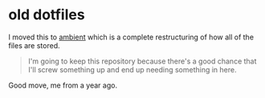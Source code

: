 # old dotfiles

I moved this to [ambient](https://github.com/coarchive/ambient-2019.02.01-2019.05.01)
which is a complete restructuring of how all of the files are stored.
> I'm going to keep this repository because there's a good chance that I'll screw something up and end up needing something in here.

Good move, me from a year ago.
